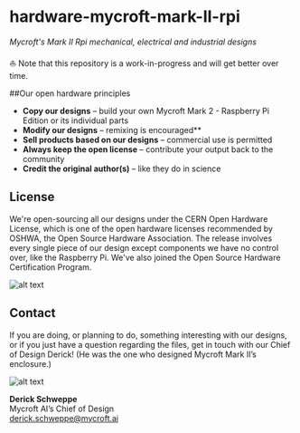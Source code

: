 # hardware-mycroft-mark-II-rpi
*Mycroft's Mark II Rpi mechanical, electrical and industrial designs* 

⛵️ Note that this repository is a work-in-progress and will get better over time.

##Our open hardware principles
* **Copy our designs** – build your own Mycroft Mark 2 - Raspberry Pi Edition or its individual parts
* **Modify our designs** – remixing is encouraged**
* **Sell products based on our designs** – commercial use is permitted
* **Always keep the open license** – contribute your output back to the community
* **Credit the original author(s)** – like they do in science

## License
We're open-sourcing all our designs under the CERN Open Hardware License, which is one of the open hardware licenses recommended by OSHWA, the Open Source Hardware Association. The release involves every single piece of our design except components we have no control over, like the Raspberry Pi. We've also joined the Open Source Hardware Certification Program.

![alt text](https://github.com/MycroftAI/hardware-mycroft-mark-1/blob/master/oshw.png "OSHW")

## Contact
If you are doing, or planning to do, something interesting with our designs, or if you just have a question regarding the files, get in touch with our Chief of Design Derick! (He was the one who designed Mycroft Mark II’s enclosure.)

![alt text](https://github.com/MycroftAI/hardware-mycroft-mark-1/blob/master/Derick.png "Derick")

**Derick Schweppe**  
Mycroft AI’s Chief of Design  
derick.schweppe@mycroft.ai

